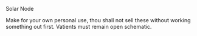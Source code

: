 Solar Node

Make for your own personal use, thou shall not sell these without working something out first. Vatients must remain open schematic.
